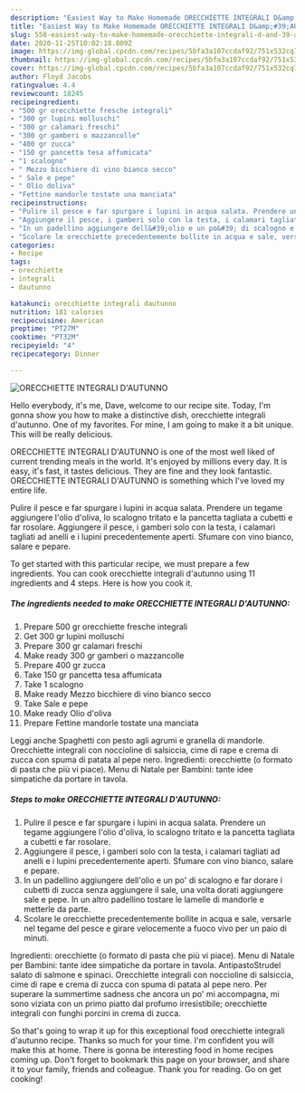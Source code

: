 ```yaml
---
description: "Easiest Way to Make Homemade ORECCHIETTE INTEGRALI D&amp;#39;AUTUNNO"
title: "Easiest Way to Make Homemade ORECCHIETTE INTEGRALI D&amp;#39;AUTUNNO"
slug: 558-easiest-way-to-make-homemade-orecchiette-integrali-d-and-39-autunno
date: 2020-11-25T10:02:18.809Z
image: https://img-global.cpcdn.com/recipes/5bfa3a107ccdaf92/751x532cq70/orecchiette-integrali-dautunno-recipe-main-photo.jpg
thumbnail: https://img-global.cpcdn.com/recipes/5bfa3a107ccdaf92/751x532cq70/orecchiette-integrali-dautunno-recipe-main-photo.jpg
cover: https://img-global.cpcdn.com/recipes/5bfa3a107ccdaf92/751x532cq70/orecchiette-integrali-dautunno-recipe-main-photo.jpg
author: Floyd Jacobs
ratingvalue: 4.4
reviewcount: 18245
recipeingredient:
- "500 gr orecchiette fresche integrali"
- "300 gr lupini molluschi"
- "300 gr calamari freschi"
- "300 gr gamberi o mazzancolle"
- "400 gr zucca"
- "150 gr pancetta tesa affumicata"
- "1 scalogno"
- " Mezzo bicchiere di vino bianco secco"
- " Sale e pepe"
- " Olio doliva"
- "Fettine mandorle tostate una manciata"
recipeinstructions:
- "Pulire il pesce e far spurgare i lupini in acqua salata. Prendere un tegame aggiungere l&#39;olio d&#39;oliva, lo scalogno tritato e la pancetta tagliata a cubetti e far rosolare."
- "Aggiungere il pesce, i gamberi solo con la testa, i calamari tagliati ad anelli e i lupini precedentemente aperti. Sfumare con vino bianco, salare e pepare."
- "In un padellino aggiungere dell&#39;olio e un po&#39; di scalogno e far dorare i cubetti di zucca senza aggiungere il sale, una volta dorati aggiungere sale e pepe. In un altro padellino tostare le lamelle di mandorle e metterle da parte."
- "Scolare le orecchiette precedentemente bollite in acqua e sale, versarle nel tegame del pesce e girare velocemente a fuoco vivo per un paio di minuti."
categories:
- Recipe
tags:
- orecchiette
- integrali
- dautunno

katakunci: orecchiette integrali dautunno 
nutrition: 181 calories
recipecuisine: American
preptime: "PT27M"
cooktime: "PT32M"
recipeyield: "4"
recipecategory: Dinner

---
```



![ORECCHIETTE INTEGRALI D&#39;AUTUNNO](https://img-global.cpcdn.com/recipes/5bfa3a107ccdaf92/751x532cq70/orecchiette-integrali-dautunno-recipe-main-photo.jpg)

Hello everybody, it's me, Dave, welcome to our recipe site. Today, I'm gonna show you how to make a distinctive dish, orecchiette integrali d&#39;autunno. One of my favorites. For mine, I am going to make it a bit unique. This will be really delicious.

ORECCHIETTE INTEGRALI D&#39;AUTUNNO is one of the most well liked of current trending meals in the world. It's enjoyed by millions every day. It is easy, it's fast, it tastes delicious. They are fine and they look fantastic. ORECCHIETTE INTEGRALI D&#39;AUTUNNO is something which I've loved my entire life.

Pulire il pesce e far spurgare i lupini in acqua salata. Prendere un tegame aggiungere l&#39;olio d&#39;oliva, lo scalogno tritato e la pancetta tagliata a cubetti e far rosolare. Aggiungere il pesce, i gamberi solo con la testa, i calamari tagliati ad anelli e i lupini precedentemente aperti. Sfumare con vino bianco, salare e pepare.


To get started with this particular recipe, we must prepare a few ingredients. You can cook orecchiette integrali d&#39;autunno using 11 ingredients and 4 steps. Here is how you cook it.

<!--inarticleads1-->

##### The ingredients needed to make ORECCHIETTE INTEGRALI D&#39;AUTUNNO:

1. Prepare 500 gr orecchiette fresche integrali
1. Get 300 gr lupini molluschi
1. Prepare 300 gr calamari freschi
1. Make ready 300 gr gamberi o mazzancolle
1. Prepare 400 gr zucca
1. Take 150 gr pancetta tesa affumicata
1. Take 1 scalogno
1. Make ready  Mezzo bicchiere di vino bianco secco
1. Take  Sale e pepe
1. Make ready  Olio d&#39;oliva
1. Prepare Fettine mandorle tostate una manciata


Leggi anche Spaghetti con pesto agli agrumi e granella di mandorle. Orecchiette integrali con noccioline di salsiccia, cime di rape e crema di zucca con spuma di patata al pepe nero. Ingredienti: orecchiette (o formato di pasta che più vi piace). Menu di Natale per Bambini: tante idee simpatiche da portare in tavola. 

<!--inarticleads2-->

##### Steps to make ORECCHIETTE INTEGRALI D&#39;AUTUNNO:

1. Pulire il pesce e far spurgare i lupini in acqua salata. Prendere un tegame aggiungere l&#39;olio d&#39;oliva, lo scalogno tritato e la pancetta tagliata a cubetti e far rosolare.
1. Aggiungere il pesce, i gamberi solo con la testa, i calamari tagliati ad anelli e i lupini precedentemente aperti. Sfumare con vino bianco, salare e pepare.
1. In un padellino aggiungere dell&#39;olio e un po&#39; di scalogno e far dorare i cubetti di zucca senza aggiungere il sale, una volta dorati aggiungere sale e pepe. In un altro padellino tostare le lamelle di mandorle e metterle da parte.
1. Scolare le orecchiette precedentemente bollite in acqua e sale, versarle nel tegame del pesce e girare velocemente a fuoco vivo per un paio di minuti.


Ingredienti: orecchiette (o formato di pasta che più vi piace). Menu di Natale per Bambini: tante idee simpatiche da portare in tavola. AntipastoStrudel salato di salmone e spinaci. Orecchiette integrali con noccioline di salsiccia, cime di rape e crema di zucca con spuma di patata al pepe nero. Per superare la summertime sadness che ancora un po&#39; mi accompagna, mi sono viziata con un primo piatto dal profumo irresistibile; orecchiette integrali con funghi porcini in crema di zucca. 

So that's going to wrap it up for this exceptional food orecchiette integrali d&#39;autunno recipe. Thanks so much for your time. I'm confident you will make this at home. There is gonna be interesting food in home recipes coming up. Don't forget to bookmark this page on your browser, and share it to your family, friends and colleague. Thank you for reading. Go on get cooking!
